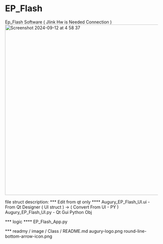 # EP_Flash
Ep_Flash Software ( Jlink Hw is Needed Connection )
<img width="560" alt="Screenshot 2024-09-12 at 4 58 37" src="https://github.com/user-attachments/assets/86b15b61-6035-43b5-b604-0b04e9d981f7">


file struct description: 
*** Edit from qt only ****
Augury_EP_Flash_UI.ui - From Qt Designer ( UI struct )  -> ( Convert From UI - PY )
Augury_EP_Flash_UI.py - Qt Gui Python Obj 

*** logic **** 
EP_Flash_App.py

*** readmy / image / Class / 
README.md
augury-logo.png
round-line-bottom-arrow-icon.png
